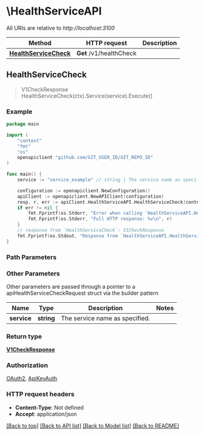# \HealthServiceAPI

All URIs are relative to *http://localhost:3100*

Method | HTTP request | Description
------------- | ------------- | -------------
[**HealthServiceCheck**](HealthServiceAPI.md#HealthServiceCheck) | **Get** /v1/healthCheck | 



## HealthServiceCheck

> V1CheckResponse HealthServiceCheck(ctx).Service(service).Execute()



### Example

```go
package main

import (
	"context"
	"fmt"
	"os"
	openapiclient "github.com/GIT_USER_ID/GIT_REPO_ID"
)

func main() {
	service := "service_example" // string | The service name as specified.

	configuration := openapiclient.NewConfiguration()
	apiClient := openapiclient.NewAPIClient(configuration)
	resp, r, err := apiClient.HealthServiceAPI.HealthServiceCheck(context.Background()).Service(service).Execute()
	if err != nil {
		fmt.Fprintf(os.Stderr, "Error when calling `HealthServiceAPI.HealthServiceCheck``: %v\n", err)
		fmt.Fprintf(os.Stderr, "Full HTTP response: %v\n", r)
	}
	// response from `HealthServiceCheck`: V1CheckResponse
	fmt.Fprintf(os.Stdout, "Response from `HealthServiceAPI.HealthServiceCheck`: %v\n", resp)
}
```

### Path Parameters



### Other Parameters

Other parameters are passed through a pointer to a apiHealthServiceCheckRequest struct via the builder pattern


Name | Type | Description  | Notes
------------- | ------------- | ------------- | -------------
 **service** | **string** | The service name as specified. | 

### Return type

[**V1CheckResponse**](V1CheckResponse.md)

### Authorization

[OAuth2](../README.md#OAuth2), [ApiKeyAuth](../README.md#ApiKeyAuth)

### HTTP request headers

- **Content-Type**: Not defined
- **Accept**: application/json

[[Back to top]](#) [[Back to API list]](../README.md#documentation-for-api-endpoints)
[[Back to Model list]](../README.md#documentation-for-models)
[[Back to README]](../README.md)


